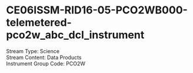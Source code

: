 # CE06ISSM-RID16-05-PCO2WB000-telemetered-pco2w_abc_dcl_instrument

Stream Type: Science<br>
Stream Content: Data Products<br>
Instrument Group Code: PCO2W<br>
